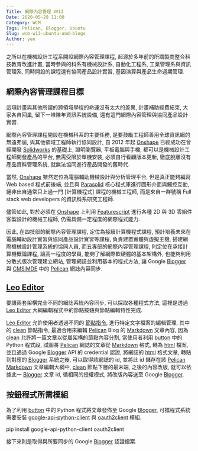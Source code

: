 ```yaml
---
Title: 網際內容管理 Ｗ13
Date: 2020-05-28 11:00
Category: WCM
Tags: Pelican, Blogger, Ubuntu
Slug: wcm-w13-ubuntu-and-blogs
Author: yen
---
```


之所以在機械設計工程系開設網際內容管理課程, 起源於多年前的所謂製商整合科技教育改進計畫, 當時參與的科系有機械設計系, 自動化工程系, 工業管理系與資訊管理系, 同時開設的課程還有協同產品設計實習, 基因演算與產品生命週期管理.

<!-- PELICAN_END_SUMMARY -->

網際內容管理課程目標
----

這項計畫與其他所謂的跨領域學程的命運沒有太大的差異, 計畫補助經費結束, 大家各自回巢, 留下一堆陳年資訊系統設備, 還有這門網際內容管理與協同產品設計實習.

網際內容管理課程開設在機械科系的主要任務, 是要鼓勵工程師善用全球資訊網的無遠弗屆, 與其他領域工程師執行協同設計, 自 2012 年起 [Onshape] 已經成功在曾經開發 [Solidworks] 的基礎上, 證明瀏覽器, 平板電腦與手機, 都可以是機械設計工程師開發產品的平台, 無需受限於單機安裝, 必須自行看顧版本更新, 徹底脫離沒有產品資料管理系統, 就無法協同進行產品開發的舊時代.

當然, [Onshape] 雖然定位為電腦輔助機械設計與分析管理平台, 但是真正能夠編寫 Web based 程式前後端, 並且與 [Parasolid] 核心程式庫進行圖形介面與觸控互動, 絕非出自通常只上過一門 [計算機程式] 課程的機械工程師, 而是來自一群號稱 Full stack web developers 的資訊科系研究工程師.

[Onshape]: https://www.onshape.com/
[Solidworks]: https://www.solidworks.com/
[Parasolid]: https://en.wikipedia.org/wiki/Parasolid
[Featurescript]: https://cad.onshape.com/FsDoc/
[CMSiMDE]: https://github.com/mdecourse/cmsimde.git
[Pelican]: https://github.com/getpelican/pelican
[Blogger]: https://www.blogger.com/
[Leo Editor]: https://leoeditor.com/
[節點指令]: https://leoeditor.com/directives.html
[clean]: https://leoeditor.com/directives.html#clean-path
[Markdown]: https://en.wikipedia.org/wiki/Markdown
[button]: https://leoeditor.com/customizing.html?highlight=button
[html]: https://en.wikipedia.org/wiki/HTML
[google-api-python-client]: https://github.com/googleapis/google-api-python-client
[oauth2client]: https://github.com/googleapis/oauth2client

儘管如此, 對於必須在 [Onshape] 上利用 [Featurescript] 進行各種 2D 與 3D 零組件客製設計的機械工程師, 仍需具備一定程度的網際程式能力.

因此, 在四技部的網際內容管理課程, 定位為接續計算機程式課程, 預計培養未來在電腦輔助設計實習與協同產品設計實習等課程, 負責建置實體與虛擬主機, 搭建網際機械設計管理系統的協同人員, 而五專部的網際內容管理課程, 則定位在承接計算機概論課程, 讓高一程度的學員, 能夠了解網際軟硬體的基本架構外, 也能夠利用分散式版次管理建立網站, 管理網誌並利用基本的程式方法, 讓 Google [Blogger] 與 [CMSiMDE] 中的 [Pelican] 網誌內容同步.

[Leo Editor]
----

要讓兩套架構完全不同的網誌系統內容同步, 可以採取各種程式方法, 這裡是透過 [Leo Editor] 大綱編輯程式中的節點按鈕與節點編輯特性完成.

[Leo Editor] 允許使用者透過不同的 [節點指令], 進行特定文字檔案的編輯管理, 其中的 [clean] 節點指令, 最適合用來編輯 [Pelican] Blog 的 [Markdown] 文章內容, 因為 [clean] 允許將一篇文章以從屬架構的節點內容分割, 當使用者利用 [button] 中的 Python 程式段, 試圖將 [Pelican] 網誌的文章從 [Markdown] 格式,  轉為 [html] 檔案, 並且通過 Google [Blogger] API 的 credential 認證, 將網誌的 [html] 格式文章, 轉貼到對應的 [Blogger] 系統之後, 可以取得該網誌的 id, 並將此 id 儲存在該 [Pelican] [Markdown] 文章編輯大綱中, [clean] 節點下層的最末端, 之後的內容改版, 就可以依據此一 [Blogger] 文章 id, 循相同的授權模式, 將改版內容送至 Google [Blogger].

按鈕程式所需模組
----

為了利用 [button] 中的 Python 程式將文章發佈至 Google [Blogger], 可攜程式系統需要安裝 [google-api-python-client] 與 [oauth2client] 模組.

pip install google-api-python-client oauth2client

接下來則是取得與所要同步的 Google [Blogger] 認證檔案.

